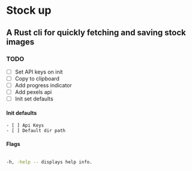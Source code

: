 # Stock up

## A Rust cli for quickly fetching and saving stock images

### TODO

- [ ] Set API keys on init
- [ ] Copy to clipboard
- [ ] Add progress indicator
- [ ] Add pexels api
- [ ] Init set defaults

#### Init defaults

    - [ ] Api Keys
    - [ ] Default dir path

#### Flags

```bash

-h, -help -- displays help info.

```

